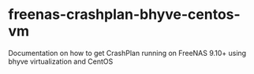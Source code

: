 # freenas-crashplan-bhyve-centos-vm
Documentation on how to get CrashPlan running on FreeNAS 9.10+ using bhyve virtualization and CentOS
